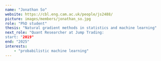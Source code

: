 ```yaml
---
name: "Jonathan So"
website: https://cbl.eng.cam.ac.uk/people/js2488/
picture: images/members/jonathan_so.jpg
role: "PhD student"
thesis: "Natural gradient methods in statistics and machine learning"
next_role: "Quant Researcher at Jump Trading:
start: "2019"
end: "2025"
interests:
    - "probabilistic machine learning"
---
```


